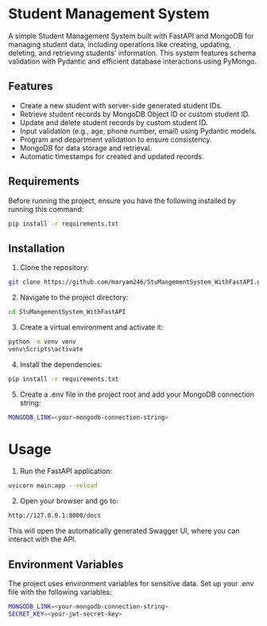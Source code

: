 # Student Management System
A simple Student Management System built with FastAPI and MongoDB for managing student data, including operations like creating, updating, deleting, and retrieving students' information. This system features schema validation with Pydantic and efficient database interactions using PyMongo.

## Features
- Create a new student with server-side generated student IDs.
- Retrieve student records by MongoDB Object ID or custom student ID.
- Update and delete student records by custom student ID.
- Input validation (e.g., age, phone number, email) using Pydantic models.
- Program and department validation to ensure consistency.
- MongoDB for data storage and retrieval.
- Automatic timestamps for created and updated records.
## Requirements
Before running the project, ensure you have the following installed by running this command:
```bash
pip install -r requirements.txt
```

## Installation
1. Clone the repository:

```bash
git clone https://github.com/maryam246/StuMangementSystem_WithFastAPI.git
```

2. Navigate to the project directory:

```bash
cd StuMangementSystem_WithFastAPI
```

3. Create a virtual environment and activate it:

```bash
python -m venv venv
venv\Scripts\activate
```
4. Install the dependencies:

```bash
pip install -r requirements.txt
```

5. Create a .env file in the project root and add your MongoDB connection string:

```bash
MONGODB_LINK=<your-mongodb-connection-string>
```

# Usage
1. Run the FastAPI application:

```bash
uvicorn main:app --reload
```

2. Open your browser and go to:
```bash
http://127.0.0.1:8000/docs
```
This will open the automatically generated Swagger UI, where you can interact with the API.

## Environment Variables
The project uses environment variables for sensitive data. Set up your .env file with the following variables:
```bash
MONGODB_LINK=<your-mongodb-connection-string>
SECRET_KEY=<your-jwt-secret-key>
```
